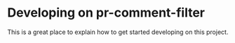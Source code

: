 # Developing on pr-comment-filter

This is a great place to explain how to get started developing on this project.
